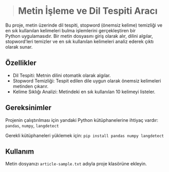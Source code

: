> # Metin İşleme ve Dil Tespiti Aracı

Bu proje, metin üzerinde dil tespiti, stopword (önemsiz kelime) temizliği ve en sık kullanılan kelimeleri bulma işlemlerini gerçekleştiren bir  
Python uygulamasıdır. Bir metin dosyasını giriş olarak alır, dilini algılar, stopword'leri temizler ve en sık kullanılan kelimeleri analiz ederek çıktı olarak sunar.

## Özellikler
+ Dil Tespiti: Metnin dilini otomatik olarak algılar.
+ Stopword Temizliği: Tespit edilen dile uygun olarak önemsiz kelimeleri metinden çıkarır.
+ Kelime Sıklığı Analizi: Metindeki en sık kullanılan 10 kelimeyi listeler.

## Gereksinimler
Projenin çalıştırılması için yandaki Python kütüphanelerine ihtiyaç vardır:
`pandas`, `numpy`, `langdetect`

Gerekli kütüphaneleri yüklemek için: `pip install pandas numpy langdetect`

## Kullanım
Metin dosyanızı `article-sample.txt` adıyla proje klasörüne ekleyin.
